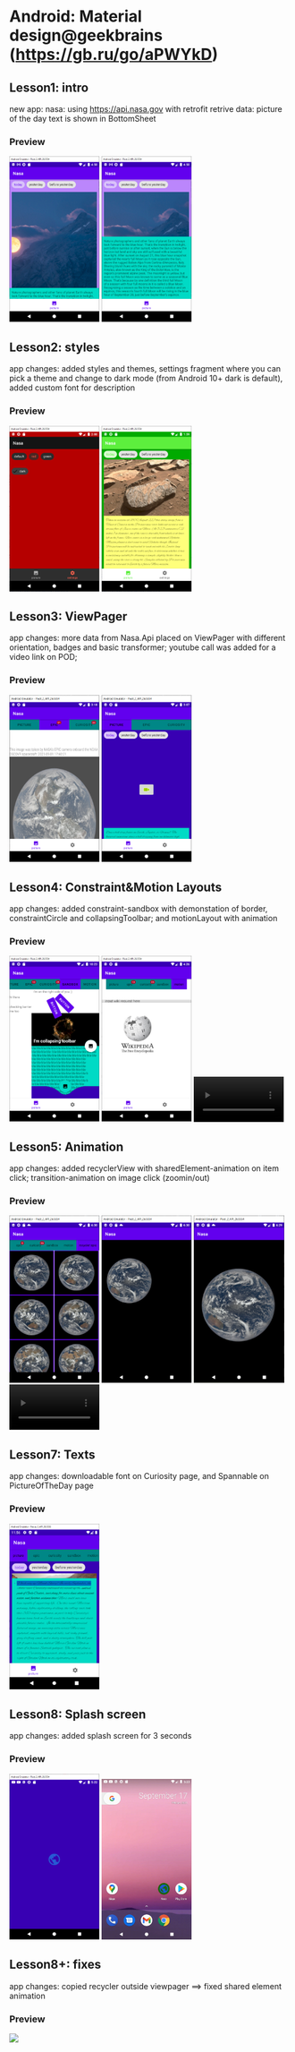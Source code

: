 # Android: Material design@geekbrains (https://gb.ru/go/aPWYkD)
## Lesson1: intro
new app: nasa: using https://api.nasa.gov with retrofit retrive data: picture of the day 
text is shown in BottomSheet

### Preview
<img src="printscreens/lesson1_1.png" width="32%">
<img src="printscreens/lesson1_2.png" width="32%">

## Lesson2: styles
app changes: added styles and themes, settings fragment where you can pick a theme and change to dark mode (from Android 10+ dark is default), added custom font for description

### Preview
<img src="printscreens/lesson2_1.png" width="32%">
<img src="printscreens/lesson2_2.png" width="32%">

## Lesson3: ViewPager
app changes: more data from Nasa.Api placed on ViewPager with different orientation, badges and basic transformer; youtube call was added for a video link on POD; 

### Preview
<img src="printscreens/lesson3_1.png" width="32%">
<img src="printscreens/lesson3_2.png" width="32%">

## Lesson4: Constraint&Motion Layouts
app changes: added constraint-sandbox with demonstation of border, constraintCircle and collapsingToolbar; and motionLayout with animation 

### Preview
<img src="printscreens/lesson4_1.png" width="32%">
<img src="printscreens/lesson4_2.png" width="32%">
<video src="printscreens/lesson4.mp4" width="32%"></video>

## Lesson5: Animation
app changes: added recyclerView with sharedElement-animation on item click; transition-animation on image click (zoomin/out)

### Preview
<img src="printscreens/lesson5_1.png" width="32%">
<img src="printscreens/lesson5_2.png" width="32%">
<img src="printscreens/lesson5_3.png" width="32%">
<video src="printscreens/lesson5.mp4" width="32%"></video>

## Lesson7: Texts
app changes: downloadable font on Curiosity page, and Spannable on PictureOfTheDay page

### Preview
<img src="printscreens/lesson7.png" width="32%">

## Lesson8: Splash screen
app changes: added splash screen  for 3 seconds

### Preview
<img src="printscreens/lesson8_1.png" width="32%">
<img src="printscreens/lesson8.gif" width="32%">

## Lesson8+: fixes
app changes: copied recycler outside viewpager ==> fixed shared element animation

### Preview
<img src="printscreens/lesson8+.gif" width="32%">

